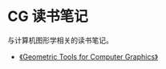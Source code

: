 # CG 读书笔记

与计算机图形学相关的读书笔记。

- [《Geometric Tools for Computer Graphics》](./GeometricToolsForComputerGraphics/README.md)